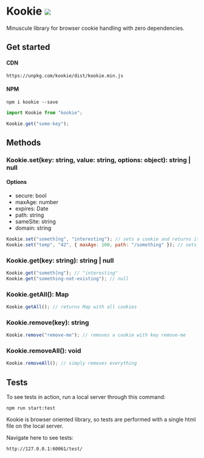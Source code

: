 # Kookie ![](https://img.badgesize.io/velociraptorcze/kookie/master/dist/kookie.min.js.svg?compression=gzip)
Minuscule library for browser cookie handling with zero dependencies.

## Get started

#### CDN
```
https://unpkg.com/kookie/dist/kookie.min.js
```

#### NPM

```
npm i kookie --save
```

```js
import Kookie from "kookie";

Kookie.get("some-key");
```

## Methods

### Kookie.set(key: string, value: string, options: object): string | null

#### Options
- secure: bool
- maxAge: number
- expires: Date
- path: string
- sameSite: string
- domain: string

```js
Kookie.set("someth]ng", "interesting"); // sets a cookie and returns it in a string: "someth%5Dng=interesting;"
Kookie.set("temp", "42", { maxAge: 100, path: "/something" }); // sets "temp" cookie with 100 second life span
```

### Kookie.get(key: string): string | null

```js
Kookie.get("someth]ng"); // "interesting"
Kookie.get("something-not-existing"); // null
```

### Kookie.getAll(): Map

```js
Kookie.getAll(); // returns Map with all cookies 
```

### Kookie.remove(key): string

```js
Kookie.remove("remove-me"); // removes a cookie with key remove-me
```

### Kookie.removeAll(): void

```js
Kookie.removeAll(); // simply removes everything
```

## Tests

To see tests in action, run a local server through this command:
```
npm run start:test
```

Kookie is browser oriented library, so tests are performed with a single html file on the local server. 

Navigate here to see tests:
```
http://127.0.0.1:60061/test/
```
